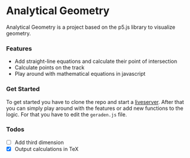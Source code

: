 # Analytical Geometry

Analytical Geometry is a project based on the p5.js library to visualize geometry.

### Features

-   Add straight-line equations and calculate their point of intersection
-   Calculate points on the track
-   Play around with mathematical equations in javascript

### Get Started

To get started you have to clone the repo and start a [liveserver](https://marketplace.visualstudio.com/items?itemName=ritwickdey.LiveServer).
After that you can simply play around with the features or add new functions to the logic. For that you have to edit the `geraden.js` file.

### Todos

-   [ ] Add third dimension
-   [x] Output calculations in TeX
